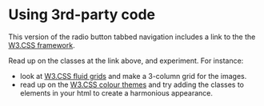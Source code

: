 # Using 3rd-party code

This version of the radio button tabbed navigation includes a link to the the [W3.CSS framework](http://www.w3schools.com/w3css/).

Read up on the classes at the link above, and experiment. For instance:

- look at [W3.CSS fluid grids](http://www.w3schools.com/w3css/w3css_grid.asp) and make a 3-column grid for the images.
- read up on the [W3.CSS colour themes](http://www.w3schools.com/w3css/w3css_color_themes.asp) and try adding the classes to elements in your html to create a harmonious appearance.
